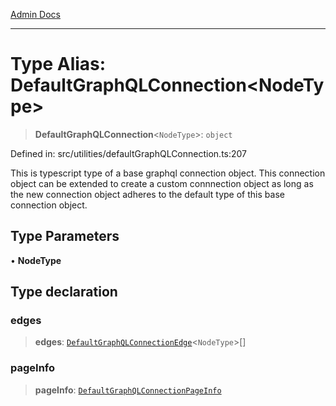 [Admin Docs](/)

***

# Type Alias: DefaultGraphQLConnection\<NodeType\>

> **DefaultGraphQLConnection**\<`NodeType`\>: `object`

Defined in: src/utilities/defaultGraphQLConnection.ts:207

This is typescript type of a base graphql connection object. This connection object can be extended to create a custom connnection object as long as the new connection object adheres to the default type of this base connection object.

## Type Parameters

• **NodeType**

## Type declaration

### edges

> **edges**: [`DefaultGraphQLConnectionEdge`](DefaultGraphQLConnectionEdge.md)\<`NodeType`\>[]

### pageInfo

> **pageInfo**: [`DefaultGraphQLConnectionPageInfo`](DefaultGraphQLConnectionPageInfo.md)
